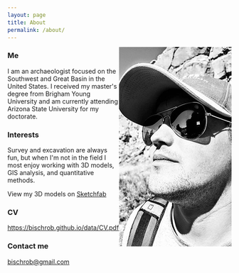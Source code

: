 ```yaml
---
layout: page
title: About
permalink: /about/
---
```


<img align="right" src="/images/ProfilePic.jpg">

### Me

I am an archaeologist focused on the Southwest and Great Basin in the United States. I received my master's degree from Brigham Young University and am currently attending Arizona State University for my doctorate.

### Interests
Survey and excavation are always fun, but when I'm not in the field I most enjoy working with 3D models, GIS analysis, and quantitative methods.

View my 3D models on [Sketchfab](https://sketchfab.com/rbischoff)

### CV
https://bischrob.github.io/data/CV.pdf

### Contact me

[bischrob@gmail.com](mailto:bischrob@gmail.com)
